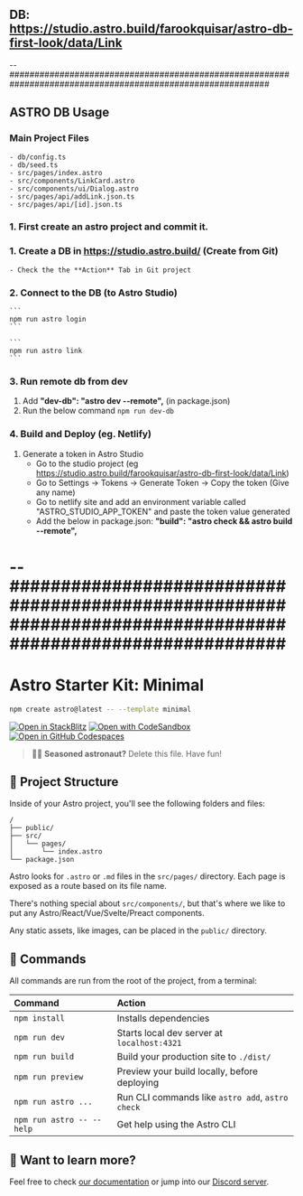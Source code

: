 ## DB: https://studio.astro.build/farookquisar/astro-db-first-look/data/Link

--############################################################################################################

## ASTRO DB Usage

### Main Project Files
    - db/config.ts
    - db/seed.ts
    - src/pages/index.astro
    - src/components/LinkCard.astro
    - src/components/ui/Dialog.astro
    - src/pages/api/addLink.json.ts
    - src/pages/api/[id].json.ts

### 1. First create an astro project and commit it.    

### 1. Create a DB in https://studio.astro.build/ (Create from Git)

    - Check the the **Action** Tab in Git project

### 2. Connect to the DB (to Astro Studio)

    ```
    npm run astro login
    ```

    ```
    npm run astro link
    ```

### 3. Run remote db from dev

1. Add **"dev-db": "astro dev --remote",** (in package.json)
2. Run the below command
   `npm run dev-db`

### 4. Build and Deploy (eg. Netlify)

1. Generate a token in Astro Studio
   - Go to the studio project (eg https://studio.astro.build/farookquisar/astro-db-first-look/data/Link)
   - Go to Settings -> Tokens -> Generate Token -> Copy the token (Give any name)
   - Go to netlify site and add an environment variable called "ASTRO_STUDIO_APP_TOKEN" and paste the token value generated
   - Add the below in package.json:
     **"build": "astro check && astro build --remote",**

# --############################################################################################################

# Astro Starter Kit: Minimal

```sh
npm create astro@latest -- --template minimal
```

[![Open in StackBlitz](https://developer.stackblitz.com/img/open_in_stackblitz.svg)](https://stackblitz.com/github/withastro/astro/tree/latest/examples/minimal)
[![Open with CodeSandbox](https://assets.codesandbox.io/github/button-edit-lime.svg)](https://codesandbox.io/p/sandbox/github/withastro/astro/tree/latest/examples/minimal)
[![Open in GitHub Codespaces](https://github.com/codespaces/badge.svg)](https://codespaces.new/withastro/astro?devcontainer_path=.devcontainer/minimal/devcontainer.json)

> 🧑‍🚀 **Seasoned astronaut?** Delete this file. Have fun!

## 🚀 Project Structure

Inside of your Astro project, you'll see the following folders and files:

```text
/
├── public/
├── src/
│   └── pages/
│       └── index.astro
└── package.json
```

Astro looks for `.astro` or `.md` files in the `src/pages/` directory. Each page is exposed as a route based on its file name.

There's nothing special about `src/components/`, but that's where we like to put any Astro/React/Vue/Svelte/Preact components.

Any static assets, like images, can be placed in the `public/` directory.

## 🧞 Commands

All commands are run from the root of the project, from a terminal:

| Command                   | Action                                           |
| :------------------------ | :----------------------------------------------- |
| `npm install`             | Installs dependencies                            |
| `npm run dev`             | Starts local dev server at `localhost:4321`      |
| `npm run build`           | Build your production site to `./dist/`          |
| `npm run preview`         | Preview your build locally, before deploying     |
| `npm run astro ...`       | Run CLI commands like `astro add`, `astro check` |
| `npm run astro -- --help` | Get help using the Astro CLI                     |

## 👀 Want to learn more?

Feel free to check [our documentation](https://docs.astro.build) or jump into our [Discord server](https://astro.build/chat).
